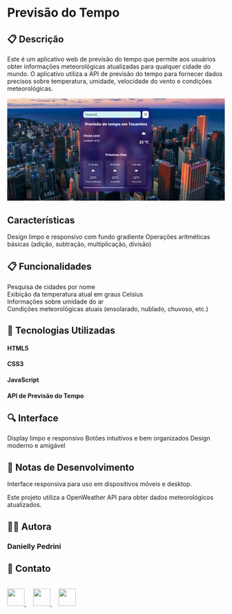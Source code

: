 <h1> Previsão do Tempo </h1>

<h2> 📋 Descrição </h2>

Este é um aplicativo web de previsão do tempo que permite aos usuários obter informações meteorológicas atualizadas para qualquer cidade do mundo. 
O aplicativo utiliza a API de previsão do tempo para fornecer dados precisos sobre temperatura, 
umidade, velocidade do vento e condições meteorológicas.

![Imagem do projeto](https://raw.githubusercontent.com/danielly-pedrini/Previsao-do-Tempo/ca4e677e6d1796867c07c5c4ff1abee0973637c3/assets/imagem%20README.PNG)

<h2> Características </h2>

Design limpo e responsivo com fundo gradiente
Operações aritméticas básicas (adição, subtração, multiplicação, divisão)

<h2> 📋 Funcionalidades </h2>



Pesquisa de cidades por nome
<br>
Exibição da temperatura atual em graus Celsius
<br>
Informações sobre umidade do ar
<br>
Condições meteorológicas atuais (ensolarado, nublado, chuvoso, etc.)
<br>


<h2> 🚀 Tecnologias Utilizadas </h2>

<h4> HTML5 </h4>
<h4> CSS3  </h4>
<h4> JavaScript </h4>
<h4> API de Previsão do Tempo </h4>

<h2> 🔍 Interface </h2>

Display limpo e responsivo
Botões intuitivos e bem organizados
Design moderno e amigável

<h2> 📝 Notas de Desenvolvimento </h2>

Interface responsiva para uso em dispositivos móveis e desktop. <br>

Este projeto utiliza a OpenWeather API para obter dados meteorológicos atualizados.


<h2> 👩‍💻 Autora  </h2>

<h3> Danielly Pedrini </h3>

<h2> 📱 Contato </h2>
<br>

<div align="start">
  <a href="https://github.com/danielly-pedrini" target="_blank">
    <img src="https://cdn.jsdelivr.net/npm/simple-icons@v3/icons/github.svg" width="40" height="40"/>
  </a>
  &nbsp;&nbsp;&nbsp;
  <a href="https://www.linkedin.com/in/daniellypedrini/" target="_blank">
    <img src="https://cdn.jsdelivr.net/npm/simple-icons@v3/icons/linkedin.svg" width="40" height="40"/>
  </a>
  &nbsp;&nbsp;&nbsp;
  <a href="https://wa.me/5515991345227" target="_blank">
    <img src="https://cdn.jsdelivr.net/npm/simple-icons@v3/icons/whatsapp.svg" width="40" height="40"/>
  </a>
</div>
